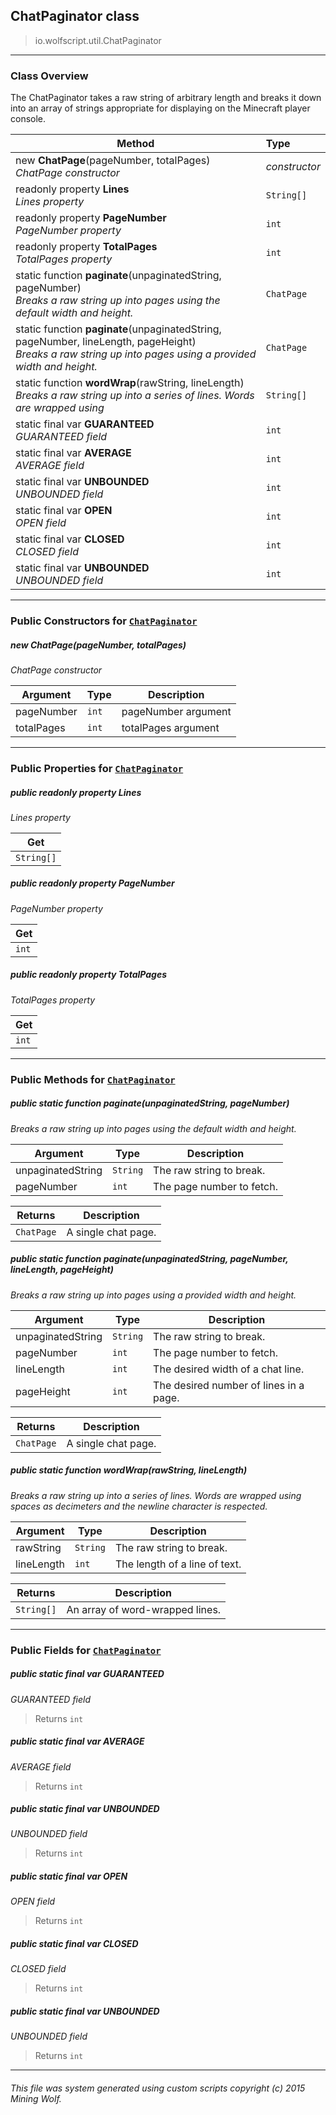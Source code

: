 ## ChatPaginator __class__

>io.wolfscript.util.ChatPaginator

---

### Class Overview

The ChatPaginator takes a raw string of arbitrary length and breaks it down into an array of strings appropriate for displaying on the Minecraft player console.

Method | Type   
--- | :--- 
new __ChatPage__(pageNumber, totalPages) <br> _ChatPage constructor_ | _constructor_
 readonly property __Lines__ <br> _Lines property_ | `String[]`
 readonly property __PageNumber__ <br> _PageNumber property_ | `int`
 readonly property __TotalPages__ <br> _TotalPages property_ | `int`
static function __paginate__(unpaginatedString, pageNumber) <br> _Breaks a raw string up into pages using the default width and height._ | `ChatPage`
static function __paginate__(unpaginatedString, pageNumber, lineLength, pageHeight) <br> _Breaks a raw string up into pages using a provided width and height._ | `ChatPage`
static function __wordWrap__(rawString, lineLength) <br> _Breaks a raw string up into a series of lines. Words are wrapped using_ | `String[]`
static final var __GUARANTEED__ <br> _GUARANTEED field_ | `int`
static final var __AVERAGE__ <br> _AVERAGE field_ | `int`
static final var __UNBOUNDED__ <br> _UNBOUNDED field_ | `int`
static final var __OPEN__ <br> _OPEN field_ | `int`
static final var __CLOSED__ <br> _CLOSED field_ | `int`
static final var __UNBOUNDED__ <br> _UNBOUNDED field_ | `int`



---

### Public Constructors for [`ChatPaginator`](ChatPaginator.md)

##### <a id='chatpage'></a>new __ChatPage__(pageNumber, totalPages) 

_ChatPage constructor_

Argument | Type | Description  
--- | --- | --- 
pageNumber | `int` | pageNumber argument
totalPages | `int` | totalPages argument

---

### Public Properties for [`ChatPaginator`](ChatPaginator.md)

##### <a id='lines'></a>public  readonly property __Lines__

_Lines property_

Get | 
--- | 
`String[]` |



##### <a id='pagenumber'></a>public  readonly property __PageNumber__

_PageNumber property_

Get | 
--- | 
`int` |



##### <a id='totalpages'></a>public  readonly property __TotalPages__

_TotalPages property_

Get | 
--- | 
`int` |



---

### Public Methods for [`ChatPaginator`](ChatPaginator.md)

##### <a id='paginate'></a>public static function __paginate__(unpaginatedString, pageNumber)

_Breaks a raw string up into pages using the default width and height._

Argument | Type | Description  
--- | --- | --- 
unpaginatedString | `String` | The raw string to break.
pageNumber | `int` | The page number to fetch.

Returns | Description
--- | --- 
`ChatPage` | A single chat page.


##### <a id='paginate'></a>public static function __paginate__(unpaginatedString, pageNumber, lineLength, pageHeight)

_Breaks a raw string up into pages using a provided width and height._

Argument | Type | Description  
--- | --- | --- 
unpaginatedString | `String` | The raw string to break.
pageNumber | `int` | The page number to fetch.
lineLength | `int` | The desired width of a chat line.
pageHeight | `int` | The desired number of lines in a page.

Returns | Description
--- | --- 
`ChatPage` | A single chat page.


##### <a id='wordwrap'></a>public static function __wordWrap__(rawString, lineLength)

_Breaks a raw string up into a series of lines. Words are wrapped using spaces as decimeters and the newline character is respected._

Argument | Type | Description  
--- | --- | --- 
rawString | `String` | The raw string to break.
lineLength | `int` | The length of a line of text.

Returns | Description
--- | --- 
`String[]` | An array of word-wrapped lines.


---

### Public Fields for [`ChatPaginator`](ChatPaginator.md)

##### <a id='guaranteed'></a>public static final var __GUARANTEED__

_GUARANTEED field_

>Returns
>  `int`

##### <a id='average'></a>public static final var __AVERAGE__

_AVERAGE field_

>Returns
>  `int`

##### <a id='unbounded'></a>public static final var __UNBOUNDED__

_UNBOUNDED field_

>Returns
>  `int`

##### <a id='open'></a>public static final var __OPEN__

_OPEN field_

>Returns
>  `int`

##### <a id='closed'></a>public static final var __CLOSED__

_CLOSED field_

>Returns
>  `int`

##### <a id='unbounded'></a>public static final var __UNBOUNDED__

_UNBOUNDED field_

>Returns
>  `int`

---


###### This file was system generated using custom scripts copyright (c) 2015 Mining Wolf.
	

